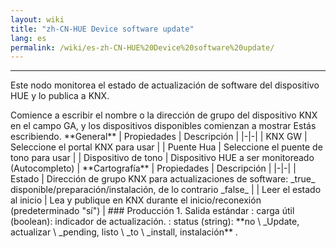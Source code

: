 ```yaml
---
layout: wiki
title: "zh-CN-HUE Device software update"
lang: es
permalink: /wiki/es-zh-CN-HUE%20Device%20software%20update/
---
```

---
<P> Este nodo monitorea el estado de actualización de software del dispositivo HUE y lo publica a KNX.</p>
Comience a escribir el nombre o la dirección de grupo del dispositivo KNX en el campo GA, y los dispositivos disponibles comienzan a mostrar
Estás escribiendo.
**General**
| Propiedades | Descripción |
|-|-|
| KNX GW | Seleccione el portal KNX para usar |
| Puente Hua | Seleccione el puente de tono para usar |
| Dispositivo de tono | Dispositivo HUE a ser monitoreado (Autocompleto) |
**Cartografía**
| Propiedades | Descripción |
|-|-|
| Estado | Dirección de grupo KNX para actualizaciones de software: _true_ disponible/preparación/instalación, de lo contrario _false_ |
| Leer el estado al inicio | Lea y publique en KNX durante el inicio/reconexión (predeterminado "sí") |
### Producción
1. Salida estándar
: carga útil (boolean): indicador de actualización.
: status (string): **no \ _Update, actualizar \ _pending, listo \ _to \ _install, instalación** .
